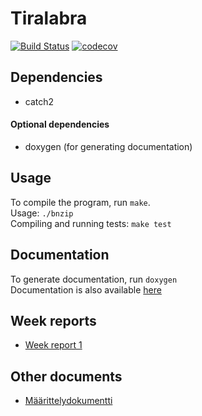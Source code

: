 # Tiralabra
[![Build Status](https://app.travis-ci.com/bntti/tiralabra.svg?branch=main)](https://app.travis-ci.com/bntti/tiralabra)
[![codecov](https://codecov.io/gh/bntti/tiralabra/branch/main/graph/badge.svg?token=UUM7HC26G1)](https://codecov.io/gh/bntti/tiralabra)

## Dependencies
 - catch2
#### Optional dependencies
 - doxygen (for generating documentation)

## Usage
To compile the program, run `make`.  
Usage: `./bnzip`  
Compiling and running tests: `make test`

## Documentation
To generate documentation, run `doxygen`  
Documentation is also available [here](https://bntti.github.io/tiralabra)

## Week reports
- [Week report 1](./documentation/week-report-1.md)

## Other documents
- [Määrittelydokumentti](./documentation/maarittelydokumentti.md)
